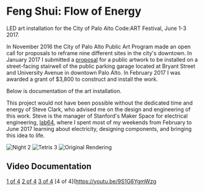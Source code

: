 # Feng Shui: Flow of Energy
LED art installation for the City of Palo Alto Code:ART Festival, June 1-3 2017.

In November 2016 the City of Palo Alto Public Art Program made an open call for proposals to reframe nine different sites in the city's downtown. In January 2017 I submitted a [proposal](https://github.com/mog96/feng-shui/blob/master/Proposal/README.md) for a public artwork to be installed on a street-facing stairwell of the public parking garage located at Bryant Street and University Avenue in downtown Palo Alto. In February 2017 I was awarded a grant of $3,800 to construct and install the work.

Below is documentation of the art installation.

This project would not have been possible without the dedicated time and energy of Steve Clark, who advised me on the design and engineering of this work. Steve is the manager of Stanford's Maker Space for electrical engineering, [lab64](https://ee.stanford.edu/student-resources/lab64), where I spent most of my weekends from February to June 2017 learning about electricity, designing components, and bringing this idea to life.

![Night 2](https://github.com/mog96/feng-shui/blob/master/Photos/fs_night-2.jpg)
![Tetris 3](https://github.com/mog96/feng-shui/blob/master/Photos/fs_tetris-3.jpg)
![Original Rendering](https://github.com/mog96/feng-shui/blob/master/Photos/fs_rendering.jpg)

## Video Documentation
[1 of 4](https://youtu.be/oLVM5IcPVkc)
[2 of 4](https://youtu.be/dPSsFCLT8qg)
[3 of 4](https://youtu.be/lC7Vd3WLPtw)
[4 of 4](https://youtu.be/9S1G6YgmWzg
